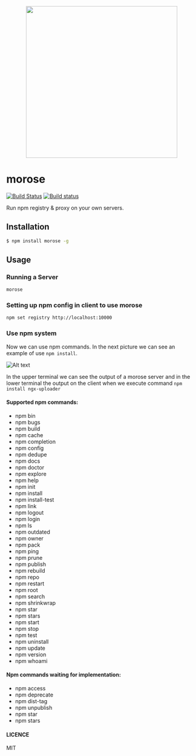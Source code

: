 
<p align="center">
  <img src="https://cloud.githubusercontent.com/assets/1796022/24319396/d85567ce-111a-11e7-8ada-9112fbd2d902.png" width="400">
</p>

# morose

[![Build Status](https://travis-ci.org/bleenco/morose.svg?branch=master)](https://travis-ci.org/bleenco/morose)
[![Build status](https://ci.appveyor.com/api/projects/status/kg4h0mn3t8q8h96b/branch/master?svg=true)](https://ci.appveyor.com/project/jkuri/morose/branch/master)

Run npm registry & proxy on your own servers.

## Installation

```sh
$ npm install morose -g
```

## Usage

### Running a Server

```sh
morose
```

### Setting up npm config in client to use morose

```sh
npm set registry http://localhost:10000
```

### Use npm system

Now we can use npm commands. In the next picture we can see an example of use `npm install`.

![Alt text](https://cloud.githubusercontent.com/assets/8555269/26249157/a09fc962-3ca5-11e7-87f2-041f3c20669f.png?raw=true "Optional Title")

In the upper terminal we can see the output of a morose server and in the lower terminal the output on the client when we execute command `npm install ngx-uploader`

#### Supported npm commands:
 - npm bin
 - npm bugs
 - npm build
 - npm cache
 - npm completion
 - npm config
 - npm dedupe
 - npm docs
 - npm doctor
 - npm explore
 - npm help
 - npm init
 - npm install
 - npm install-test
 - npm link
 - npm logout
 - npm login
 - npm ls
 - npm outdated
 - npm owner
 - npm pack
 - npm ping
 - npm prune
 - npm publish
 - npm rebuild
 - npm repo
 - npm restart
 - npm root
 - npm search
 - npm shrinkwrap
 - npm star
 - npm stars
 - npm start
 - npm stop
 - npm test
 - npm uninstall
 - npm update
 - npm version
 - npm whoami

#### Npm commands waiting for implementation:
 - npm access
 - npm deprecate
 - npm dist-tag
 - npm unpublish
 - npm star
 - npm stars

#### LICENCE

MIT

